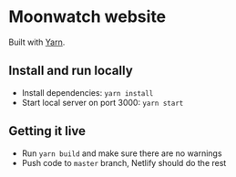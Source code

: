 # Moonwatch website

Built with [Yarn](https://yarnpkg.com).

## Install and run locally
* Install dependencies: `yarn install`
* Start local server on port 3000: `yarn start`

## Getting it live
* Run `yarn build` and make sure there are no warnings
* Push code to `master` branch, Netlify should do the rest